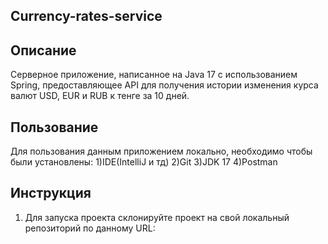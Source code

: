 ## Currency-rates-service

## Описание 

Серверное приложение, написанное на Java 17 с использованием Spring, предоставляющее API для получения истории изменения курса валют USD, EUR и RUB к тенге за 10 дней.

## Пользование

Для пользования данным приложением локально, необходимо чтобы были установлены:
    1)IDE(IntelliJ и тд)
    2)Git
    3)JDK 17
    4)Postman

## Инструкция

1. Для запуска проекта склонируйте проект на свой локальный репозиторий по данному URL:
    
